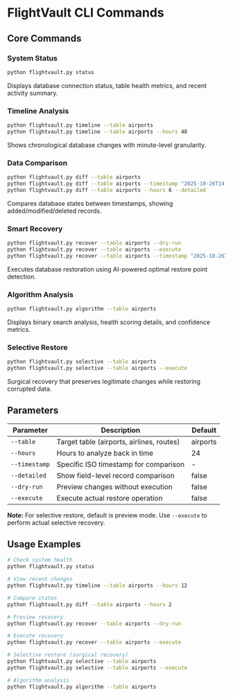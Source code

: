 # FlightVault CLI Commands

## Core Commands

### System Status
```bash
python flightvault.py status
```
Displays database connection status, table health metrics, and recent activity summary.

### Timeline Analysis
```bash
python flightvault.py timeline --table airports
python flightvault.py timeline --table airports --hours 48
```
Shows chronological database changes with minute-level granularity.

### Data Comparison
```bash
python flightvault.py diff --table airports
python flightvault.py diff --table airports --timestamp "2025-10-26T14:30:00"
python flightvault.py diff --table airports --hours 6 --detailed
```
Compares database states between timestamps, showing added/modified/deleted records.

### Smart Recovery
```bash
python flightvault.py recover --table airports --dry-run
python flightvault.py recover --table airports --execute
python flightvault.py recover --table airports --timestamp "2025-10-26T14:30:00" --execute
```
Executes database restoration using AI-powered optimal restore point detection.

### Algorithm Analysis
```bash
python flightvault.py algorithm --table airports
```
Displays binary search analysis, health scoring details, and confidence metrics.

### Selective Restore
```bash
python flightvault.py selective --table airports
python flightvault.py selective --table airports --execute
```
Surgical recovery that preserves legitimate changes while restoring corrupted data.

## Parameters

| Parameter | Description | Default |
|-----------|-------------|----------|
| `--table` | Target table (airports, airlines, routes) | airports |
| `--hours` | Hours to analyze back in time | 24 |
| `--timestamp` | Specific ISO timestamp for comparison | - |
| `--detailed` | Show field-level record comparison | false |
| `--dry-run` | Preview changes without execution | false |
| `--execute` | Execute actual restore operation | false |

**Note:** For selective restore, default is preview mode. Use `--execute` to perform actual selective recovery.

## Usage Examples

```bash
# Check system health
python flightvault.py status

# View recent changes
python flightvault.py timeline --table airports --hours 12

# Compare states
python flightvault.py diff --table airports --hours 2

# Preview recovery
python flightvault.py recover --table airports --dry-run

# Execute recovery
python flightvault.py recover --table airports --execute

# Selective restore (surgical recovery)
python flightvault.py selective --table airports
python flightvault.py selective --table airports --execute

# Algorithm analysis
python flightvault.py algorithm --table airports
```